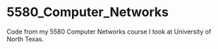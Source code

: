 # 5580_Computer_Networks
Code from my 5580 Computer Networks course I took at University of North Texas.
